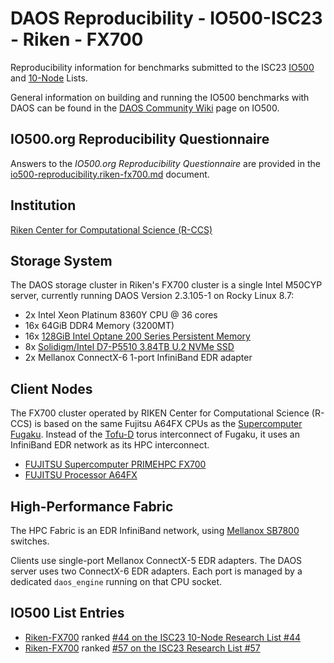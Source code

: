 # DAOS Reproducibility - IO500-ISC23 - Riken - FX700

Reproducibility information for benchmarks submitted to the ISC23
[IO500](https://io500.org/list/isc23/io500) and
[10-Node](https://io500.org/list/isc23/ten) Lists.

General information on building and running the IO500 benchmarks with DAOS can be found in the
[DAOS Community Wiki](https://daosio.atlassian.net/wiki/spaces/DC/pages/11167301633/IO-500+SC22)
page on IO500.


## IO500.org Reproducibility Questionnaire

Answers to the _IO500.org Reproducibility Questionnaire_ are provided in the
[io500-reproducibility.riken-fx700.md](io500-reproducibility.riken-fx700.md) document.


## Institution

[Riken Center for Computational Science (R-CCS)](https://www.r-ccs.riken.jp/en/)

## Storage System

The DAOS storage cluster in Riken's FX700 cluster is a single Intel M50CYP
server, currently running DAOS Version 2.3.105-1 on Rocky Linux 8.7:

* 2x Intel Xeon Platinum 8360Y CPU @ 36 cores
* 16x 64GiB DDR4 Memory (3200MT)
* 16x [128GiB Intel Optane 200 Series Persistent Memory](https://ark.intel.com/content/www/us/en/ark/products/series/203877/intel-optane-persistent-memory-200-series.html)
* 8x [Solidigm/Intel D7-P5510 3.84TB U.2 NVMe SSD](https://www.solidigm.com/content/dam/solidigm/en/site/products/data-center/d7/p5510/documents/d7-p5510-series-product-brief.pdf)
* 2x Mellanox ConnectX-6 1-port InfiniBand EDR adapter

## Client Nodes

The FX700 cluster operated by RIKEN Center for Computational Science (R-CCS) is based on the same
Fujitsu A64FX CPUs as the [Supercomputer Fugaku](https://www.r-ccs.riken.jp/en/fugaku/about/).
Instead of the [Tofu-D](https://doi.org/10.1109/CLUSTER.2018.00090) torus interconnect of Fugaku,
it uses an InfiniBand EDR network as its HPC interconnect.

* [FUJITSU Supercomputer PRIMEHPC FX700](https://www.fujitsu.com/global/products/computing/servers/supercomputer/)
* [FUJITSU Processor A64FX](https://www.fujitsu.com/global/products/computing/servers/supercomputer/a64fx/)

## High-Performance Fabric

The HPC Fabric is an EDR InfiniBand network, using
[Mellanox SB7800](https://www.nvidia.com/en-us/networking/infiniband/sb7800/) switches.

Clients use single-port Mellanox ConnectX-5 EDR adapters.
The DAOS server uses two ConnectX-6 EDR adapters.
Each port is managed by a dedicated `daos_engine` running on that CPU socket.

## IO500 List Entries

* [Riken-FX700](https://io500.org/submissions/view/664)
  ranked [#44 on the ISC23 10-Node Research List #44](https://io500.org/list/isc23/ten)
* [Riken-FX700](https://io500.org/submissions/view/664)
 ranked [#57 on the ISC23 Research List #57](https://io500.org)


